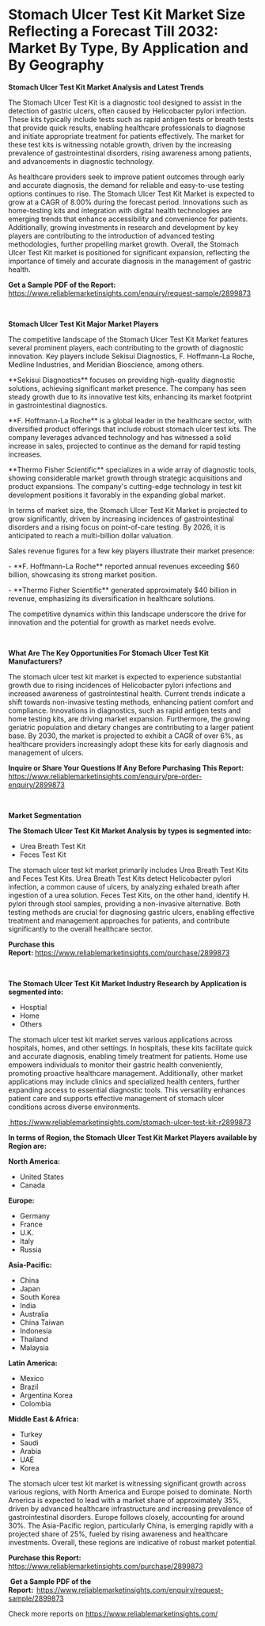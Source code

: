 <p><h1>Stomach Ulcer Test Kit Market Size Reflecting a Forecast Till 2032: Market By Type, By Application and By Geography</h1></p><p><strong>Stomach Ulcer Test Kit Market Analysis and Latest Trends</strong></p>
<p><p>The Stomach Ulcer Test Kit is a diagnostic tool designed to assist in the detection of gastric ulcers, often caused by Helicobacter pylori infection. These kits typically include tests such as rapid antigen tests or breath tests that provide quick results, enabling healthcare professionals to diagnose and initiate appropriate treatment for patients effectively. The market for these test kits is witnessing notable growth, driven by the increasing prevalence of gastrointestinal disorders, rising awareness among patients, and advancements in diagnostic technology.</p><p>As healthcare providers seek to improve patient outcomes through early and accurate diagnosis, the demand for reliable and easy-to-use testing options continues to rise. The Stomach Ulcer Test Kit Market is expected to grow at a CAGR of 8.00% during the forecast period. Innovations such as home-testing kits and integration with digital health technologies are emerging trends that enhance accessibility and convenience for patients. Additionally, growing investments in research and development by key players are contributing to the introduction of advanced testing methodologies, further propelling market growth. Overall, the Stomach Ulcer Test Kit market is positioned for significant expansion, reflecting the importance of timely and accurate diagnosis in the management of gastric health.</p></p>
<p><strong>Get a Sample PDF of the Report:&nbsp;</strong> <a href="https://www.reliablemarketinsights.com/enquiry/request-sample/2899873?utm_campaign=2002&utm_medium=2&utm_source=Github&utm_content=ia&utm_term=16032025&utm_id=stomach-ulcer-test-kit">https://www.reliablemarketinsights.com/enquiry/request-sample/2899873</a></p>
<p>&nbsp;</p>
<p><strong>Stomach Ulcer Test Kit Major Market Players</strong></p>
<p><p>The competitive landscape of the Stomach Ulcer Test Kit Market features several prominent players, each contributing to the growth of diagnostic innovation. Key players include Sekisui Diagnostics, F. Hoffmann-La Roche, Medline Industries, and Meridian Bioscience, among others.</p><p>**Sekisui Diagnostics** focuses on providing high-quality diagnostic solutions, achieving significant market presence. The company has seen steady growth due to its innovative test kits, enhancing its market footprint in gastrointestinal diagnostics. </p><p>**F. Hoffmann-La Roche** is a global leader in the healthcare sector, with diversified product offerings that include robust stomach ulcer test kits. The company leverages advanced technology and has witnessed a solid increase in sales, projected to continue as the demand for rapid testing increases.</p><p>**Thermo Fisher Scientific** specializes in a wide array of diagnostic tools, showing considerable market growth through strategic acquisitions and product expansions. The company's cutting-edge technology in test kit development positions it favorably in the expanding global market.</p><p>In terms of market size, the Stomach Ulcer Test Kit Market is projected to grow significantly, driven by increasing incidences of gastrointestinal disorders and a rising focus on point-of-care testing. By 2026, it is anticipated to reach a multi-billion dollar valuation.</p><p>Sales revenue figures for a few key players illustrate their market presence: </p><p>- **F. Hoffmann-La Roche** reported annual revenues exceeding $60 billion, showcasing its strong market position.</p><p>- **Thermo Fisher Scientific** generated approximately $40 billion in revenue, emphasizing its diversification in healthcare solutions.</p><p>The competitive dynamics within this landscape underscore the drive for innovation and the potential for growth as market needs evolve.</p></p>
<p>&nbsp;</p>
<p><strong>What Are The Key Opportunities For Stomach Ulcer Test Kit Manufacturers?</strong></p>
<p><p>The stomach ulcer test kit market is expected to experience substantial growth due to rising incidences of Helicobacter pylori infections and increased awareness of gastrointestinal health. Current trends indicate a shift towards non-invasive testing methods, enhancing patient comfort and compliance. Innovations in diagnostics, such as rapid antigen tests and home testing kits, are driving market expansion. Furthermore, the growing geriatric population and dietary changes are contributing to a larger patient base. By 2030, the market is projected to exhibit a CAGR of over 6%, as healthcare providers increasingly adopt these kits for early diagnosis and management of ulcers.</p></p>
<p><strong>Inquire or Share Your Questions If Any Before Purchasing This Report:</strong> <a href="https://www.reliablemarketinsights.com/enquiry/pre-order-enquiry/2899873?utm_campaign=2002&utm_medium=2&utm_source=Github&utm_content=ia&utm_term=16032025&utm_id=stomach-ulcer-test-kit">https://www.reliablemarketinsights.com/enquiry/pre-order-enquiry/2899873</a></p>
<p>&nbsp;</p>
<p><strong>Market Segmentation</strong></p>
<p><strong>The Stomach Ulcer Test Kit Market Analysis by types is segmented into:</strong></p>
<p><ul><li>Urea Breath Test Kit</li><li>Feces Test Kit</li></ul></p>
<p><p>The stomach ulcer test kit market primarily includes Urea Breath Test Kits and Feces Test Kits. Urea Breath Test Kits detect Helicobacter pylori infection, a common cause of ulcers, by analyzing exhaled breath after ingestion of a urea solution. Feces Test Kits, on the other hand, identify H. pylori through stool samples, providing a non-invasive alternative. Both testing methods are crucial for diagnosing gastric ulcers, enabling effective treatment and management approaches for patients, and contribute significantly to the overall healthcare sector.</p></p>
<p><strong>Purchase this Report:&nbsp;</strong><a href="https://www.reliablemarketinsights.com/purchase/2899873?utm_campaign=2002&utm_medium=2&utm_source=Github&utm_content=ia&utm_term=16032025&utm_id=stomach-ulcer-test-kit">https://www.reliablemarketinsights.com/purchase/2899873</a></p>
<p>&nbsp;</p>
<p><strong>The Stomach Ulcer Test Kit Market Industry Research by Application is segmented into:</strong></p>
<p><ul><li>Hosptial</li><li>Home</li><li>Others</li></ul></p>
<p><p>The stomach ulcer test kit market serves various applications across hospitals, homes, and other settings. In hospitals, these kits facilitate quick and accurate diagnosis, enabling timely treatment for patients. Home use empowers individuals to monitor their gastric health conveniently, promoting proactive healthcare management. Additionally, other market applications may include clinics and specialized health centers, further expanding access to essential diagnostic tools. This versatility enhances patient care and supports effective management of stomach ulcer conditions across diverse environments.</p></p>
<p><a href="https://www.reliablemarketinsights.com/stomach-ulcer-test-kit-r2899873?utm_campaign=2002&utm_medium=2&utm_source=Github&utm_content=ia&utm_term=16032025&utm_id=stomach-ulcer-test-kit">&nbsp;https://www.reliablemarketinsights.com/stomach-ulcer-test-kit-r2899873</a></p>
<p><strong>In terms of Region, the Stomach Ulcer Test Kit Market Players available by Region are:</strong></p>
<p>
    <p> <strong> North America: </strong>
        <ul>
            <li>United States</li>
            <li>Canada</li>
        </ul>
        </p> 
    <p> <strong> Europe: </strong>
        <ul>
            <li>Germany</li>
            <li>France</li>
            <li>U.K.</li>
            <li>Italy</li>
            <li>Russia</li>
        </ul>
        </p> 
    <p> <strong> Asia-Pacific: </strong>
        <ul>
            <li>China</li>
            <li>Japan</li>
            <li>South Korea</li>
            <li>India</li>
            <li>Australia</li>
            <li>China Taiwan</li>
            <li>Indonesia</li>
            <li>Thailand</li>
            <li>Malaysia</li>
        </ul>
        </p> 
    <p> <strong> Latin America: </strong>
        <ul>
            <li>Mexico</li>
            <li>Brazil</li>
            <li>Argentina Korea</li>
            <li>Colombia</li>
        </ul>
        </p> 
    <p> <strong> Middle East & Africa: </strong>
        <ul>
            <li>Turkey</li>
            <li>Saudi</li>
            <li>Arabia</li>
            <li>UAE</li>
            <li>Korea</li>
        </ul>
    </p>
    </p>
<p><p>The stomach ulcer test kit market is witnessing significant growth across various regions, with North America and Europe poised to dominate. North America is expected to lead with a market share of approximately 35%, driven by advanced healthcare infrastructure and increasing prevalence of gastrointestinal disorders. Europe follows closely, accounting for around 30%. The Asia-Pacific region, particularly China, is emerging rapidly with a projected share of 25%, fueled by rising awareness and healthcare investments. Overall, these regions are indicative of robust market potential.</p></p>
<p><strong>Purchase this Report: </strong><a href="https://www.reliablemarketinsights.com/purchase/2899873?utm_campaign=2002&utm_medium=2&utm_source=Github&utm_content=ia&utm_term=16032025&utm_id=stomach-ulcer-test-kit">https://www.reliablemarketinsights.com/purchase/2899873</a></p>
<p>&nbsp;<strong>Get a Sample PDF of the Report:&nbsp;&nbsp;</strong><a href="https://www.reliablemarketinsights.com/enquiry/request-sample/2899873?utm_campaign=2002&utm_medium=2&utm_source=Github&utm_content=ia&utm_term=16032025&utm_id=stomach-ulcer-test-kit">https://www.reliablemarketinsights.com/enquiry/request-sample/2899873</a></p>
<p><strong></strong></p>
<p>Check more reports on <a href="https://www.reliablemarketinsights.com/?utm_campaign=2002&utm_medium=2&utm_source=Github&utm_content=ia&utm_term=16032025&utm_id=stomach-ulcer-test-kit">https://www.reliablemarketinsights.com/</a></p>